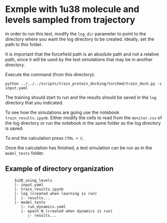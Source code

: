 # Exmple with 1u38 molecule and levels sampled from trajectory

In order to run this test, modify the `log_dir` parameter to point to the directory where you want the log directory to be created. Ideally, set the path to this folder.

It is important that the forcefield path is an absolute path and not a relative path, since it will be used by the test simulations that may be in another directory.

Execute the command (from this directory):

```python ../../../scripts/train_protein_docking/torchmd/train_dock.py -c input.yaml```

The training should start to run and the results should be saved in the `log` directory that you indicated.

To see how the simulations are going use the notebook `train_results.ipynb`. Either modify the cells to read from the `monitor.csv` of the log directory or run the notebook in the same folder as the log directory is saved.

To end the calculation press `CTRL + C`.

Once the calculation has finished, a test simulation can be run as in the `model_tests` folder.

## Example of directory organization

```
    1u38_using_levels
    |- input.yaml
    |- train_results.ipynb
    |- log (created when learning is run)
    |  |- results...
    |- model_tests
       |- run_dynamics.yaml
       |- epoch_N (created when dynamics is run)
          |- results...
```
